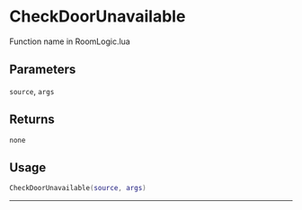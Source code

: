 # CheckDoorUnavailable
Function name in RoomLogic.lua
## Parameters
`source`, `args`
## Returns
`none`
## Usage
```lua
CheckDoorUnavailable(source, args)
```
---
